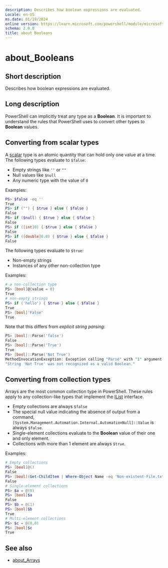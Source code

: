 ```yaml
---
description: Describes how boolean expressions are evaluated.
Locale: en-US
ms.date: 01/19/2024
online version: https://learn.microsoft.com/powershell/module/microsoft.powershell.core/about/about_booleans?view=powershell-7.4&WT.mc_id=ps-gethelp
schema: 2.0.0
title: about Booleans
---
```

# about_Booleans

## Short description
Describes how boolean expressions are evaluated.

## Long description

PowerShell can implicitly treat any type as a **Boolean**. It is important to
understand the rules that PowerShell uses to convert other types to **Boolean**
values.

## Converting from scalar types

A [scalar][02] type is an atomic quantity that can hold only one value at a
time. The following types evaluate to `$false`:

- Empty strings like `''` or `""`
- Null values like `$null`
- Any numeric type with the value of `0`

Examples:

```powershell
PS> $false -eq ''
True
PS> if ("") { $true } else { $false }
False
PS> if ($null) { $true } else { $false }
False
PS> if ([int]0) { $true } else { $false }
False
PS> if ([double]0.0) { $true } else { $false }
False
```

The following types evaluate to `$true`:

- Non-empty strings
- Instances of any other non-collection type

Examples:

```powershell
# a non-collection type
PS> [bool]@{value = 0}
True
# non-empty strings
PS> if ('hello') { $true } else { $false }
True
PS> [bool]'False'
True
```

Note that this differs from _explicit string parsing_:

```powershell
PS> [bool]::Parse('false')
False
PS> [bool]::Parse('True')
True
PS> [bool]::Parse('Not True')
MethodInvocationException: Exception calling "Parse" with "1" argument(s):
"String 'Not True' was not recognized as a valid Boolean."
```

## Converting from collection types

Arrays are the most common collection type in PowerShell. These rules apply to
any collection-like types that implement the [IList][01] interface.

- Empty collections are always `$false`
- The special null value indicating the absence of output from a command,
  `[System.Management.Automation.Internal.AutomationNull]::Value` is always
  `$false`.
- Single-element collections evaluate to the **Boolean** value of their one and
  only element.
- Collections with more than 1 element are always `$true`.

Examples:

```powershell
# Empty collections
PS> [bool]@()
False
PS> [bool](Get-ChildItem | Where-Object Name -eq 'Non-existent-File.txt')
False
# Single-element collections
PS> $a = @(0)
PS> [bool]$a
False
PS> $b = @(1)
PS> [bool]$b
True
# Multi-element collections
PS> $c = @(0,0)
PS> [bool]$c
True
```

## See also

- [about_Arrays][03]

<!-- link references -->
[01]: /dotnet/api/system.collections.ilist
[02]: /powershell/scripting/learn/glossary#scalar-value
[03]: about_Arrays.md#where
